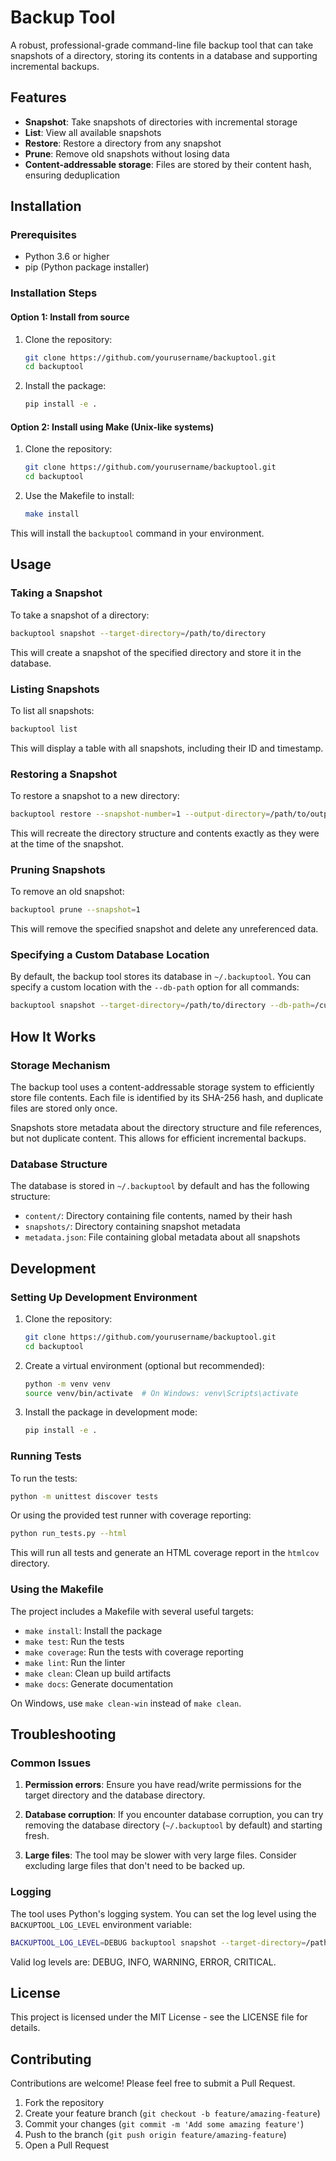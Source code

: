 # Backup Tool

A robust, professional-grade command-line file backup tool that can take snapshots of a directory, storing its contents in a database and supporting incremental backups.

## Features

- **Snapshot**: Take snapshots of directories with incremental storage
- **List**: View all available snapshots
- **Restore**: Restore a directory from any snapshot
- **Prune**: Remove old snapshots without losing data
- **Content-addressable storage**: Files are stored by their content hash, ensuring deduplication

## Installation

### Prerequisites

- Python 3.6 or higher
- pip (Python package installer)

### Installation Steps

#### Option 1: Install from source

1. Clone the repository:
   ```bash
   git clone https://github.com/yourusername/backuptool.git
   cd backuptool
   ```

2. Install the package:
   ```bash
   pip install -e .
   ```

#### Option 2: Install using Make (Unix-like systems)

1. Clone the repository:
   ```bash
   git clone https://github.com/yourusername/backuptool.git
   cd backuptool
   ```

2. Use the Makefile to install:
   ```bash
   make install
   ```

This will install the `backuptool` command in your environment.

## Usage

### Taking a Snapshot

To take a snapshot of a directory:

```bash
backuptool snapshot --target-directory=/path/to/directory
```

This will create a snapshot of the specified directory and store it in the database.

### Listing Snapshots

To list all snapshots:

```bash
backuptool list
```

This will display a table with all snapshots, including their ID and timestamp.

### Restoring a Snapshot

To restore a snapshot to a new directory:

```bash
backuptool restore --snapshot-number=1 --output-directory=/path/to/output
```

This will recreate the directory structure and contents exactly as they were at the time of the snapshot.

### Pruning Snapshots

To remove an old snapshot:

```bash
backuptool prune --snapshot=1
```

This will remove the specified snapshot and delete any unreferenced data.

### Specifying a Custom Database Location

By default, the backup tool stores its database in `~/.backuptool`. You can specify a custom location with the `--db-path` option for all commands:

```bash
backuptool snapshot --target-directory=/path/to/directory --db-path=/custom/db/path
```

## How It Works

### Storage Mechanism

The backup tool uses a content-addressable storage system to efficiently store file contents. Each file is identified by its SHA-256 hash, and duplicate files are stored only once.

Snapshots store metadata about the directory structure and file references, but not duplicate content. This allows for efficient incremental backups.

### Database Structure

The database is stored in `~/.backuptool` by default and has the following structure:

- `content/`: Directory containing file contents, named by their hash
- `snapshots/`: Directory containing snapshot metadata
- `metadata.json`: File containing global metadata about all snapshots

## Development

### Setting Up Development Environment

1. Clone the repository:
   ```bash
   git clone https://github.com/yourusername/backuptool.git
   cd backuptool
   ```

2. Create a virtual environment (optional but recommended):
   ```bash
   python -m venv venv
   source venv/bin/activate  # On Windows: venv\Scripts\activate
   ```

3. Install the package in development mode:
   ```bash
   pip install -e .
   ```

### Running Tests

To run the tests:

```bash
python -m unittest discover tests
```

Or using the provided test runner with coverage reporting:

```bash
python run_tests.py --html
```

This will run all tests and generate an HTML coverage report in the `htmlcov` directory.

### Using the Makefile

The project includes a Makefile with several useful targets:

- `make install`: Install the package
- `make test`: Run the tests
- `make coverage`: Run the tests with coverage reporting
- `make lint`: Run the linter
- `make clean`: Clean up build artifacts
- `make docs`: Generate documentation

On Windows, use `make clean-win` instead of `make clean`.

## Troubleshooting

### Common Issues

1. **Permission errors**: Ensure you have read/write permissions for the target directory and the database directory.

2. **Database corruption**: If you encounter database corruption, you can try removing the database directory (`~/.backuptool` by default) and starting fresh.

3. **Large files**: The tool may be slower with very large files. Consider excluding large files that don't need to be backed up.

### Logging

The tool uses Python's logging system. You can set the log level using the `BACKUPTOOL_LOG_LEVEL` environment variable:

```bash
BACKUPTOOL_LOG_LEVEL=DEBUG backuptool snapshot --target-directory=/path/to/directory
```

Valid log levels are: DEBUG, INFO, WARNING, ERROR, CRITICAL.

## License

This project is licensed under the MIT License - see the LICENSE file for details.

## Contributing

Contributions are welcome! Please feel free to submit a Pull Request.

1. Fork the repository
2. Create your feature branch (`git checkout -b feature/amazing-feature`)
3. Commit your changes (`git commit -m 'Add some amazing feature'`)
4. Push to the branch (`git push origin feature/amazing-feature`)
5. Open a Pull Request
